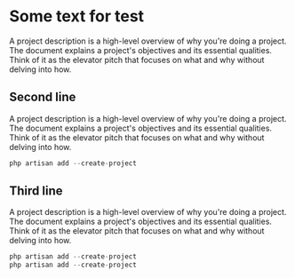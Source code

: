 Some text for test
==================

A project description is a high-level overview of why you're doing a project. The document explains a project's objectives and its essential qualities. Think of it as the elevator pitch that focuses on what and why without delving into how.

Second line
------------

A project description is a high-level overview of why you're doing a project. The document explains a project's objectives and its essential qualities. Think of it as the elevator pitch that focuses on what and why without delving into how.

```php
php artisan add --create-project
```

Third line
-----------

A project description is a high-level overview of why you're doing a project. The document explains a project's objectives and its essential qualities. Think of it as the elevator pitch that focuses on what and why without delving into how.

```php 
php artisan add --create-project
php artisan add --create-project 
```
